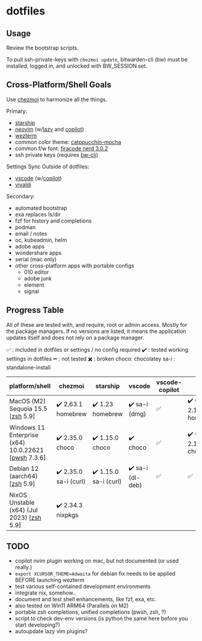 # dotfiles

## Usage

Review the bootstrap scripts.

To pull ssh-private-keys with `chezmoi update`, bitwarden-cli (bw) must be installed, logged in, and unlocked with BW_SESSION set.

## Cross-Platform/Shell Goals

Use [chezmoi](https://www.chezmoi.io) to harmonize all the things.

Primary:

- [starship](https://starship.rs)
- [neovim](https://neovim.io) (w/[lazy](https://github.com/folke/lazy.nvim) and [copilot](https://copilot.github.com))
- [wezterm](https://wezfurlong.org/wezterm/index.html)
- common color theme: [catppucchin-mocha](https://github.com/catppuccin/catppuccin)
- common f/w font: [firacode nerd 3.0.2](https://github.com/ryanoasis/nerd-fonts/releases/download/v3.0.2/FiraCode.zip)
- ssh private keys (requires [bw-cli](https://bitwarden.com/help/cli/))

Settings Sync Outside of dotfiles:

- [vscode](https://code.visualstudio.com) (w/[copilot](https://copilot.github.com))
- [vivaldi](https://vivaldi.com)

Secondary:

- automated bootstrap
- exa replaces ls/dir
- fzf for history and completions
- podman
- email / notes
- oc, kubeadmin, helm
- adobe apps
- wondershare apps
- serial (mac only)
- other cross-platform apps with portable configs
  - 010 editor
  - adobe junk
  - element
  - signal

## Progress Table

All of these are tested with, and require, root or admin access. Mostly for the package managers. If no versions are listed, it means the application updates itself and does not rely on a package manager.

:white_check_mark: : included in dotfiles or settings / no config required
:heavy_check_mark: : tested working settings in dotfiles
:heavy_minus_sign: : not tested
:heavy_multiplication_x: : broken
choco: chocolatey
sa-i : standalone-install

| platform/shell  | chezmoi | starship  | vscode | vscode-copilot | nvim | lazy | wezterm | vivaldi | color theme | font | ssh | bw-cli | bootstrap |
|---|---|---|---|---|---|---|---|---|---|---|---|---|---|
| MacOS (M2) Sequoia 15.5 [[zsh](https://www.zsh.org) 5.9]| :heavy_check_mark: 2.63.1 homebrew | :heavy_check_mark: 1.23 homebrew | :heavy_check_mark: sa-i (dmg) | :white_check_mark: | :heavy_check_mark: 0.11.3 LuaJIT 2.1.1753364724 homebrew  | :white_check_mark: | :heavy_check_mark:  20240203-110809-5046fc22 homebrew |  :heavy_check_mark: sa-i (dmg) | :white_check_mark: | :white_check_mark: | :white_check_mark: OpenSSH_9.9p2, LibreSSL 3.3.6 | :heavy_check_mark: 2024.1.0 homebrew | :heavy_minus_sign: |
| Windows 11 Enterprise (x64) 10.0.22621 [[pwsh](https://github.com/PowerShell/PowerShell) 7.3.6]  | :heavy_check_mark: 2.35.0 choco | :heavy_check_mark: 1.15.0 choco | :heavy_check_mark: choco | :white_check_mark: | :heavy_check_mark: 0.9.1 LuaJIT 2.1.0-beta3 choco | :white_check_mark: | :heavy_check_mark: 20230712.72601.0 choco | :heavy_check_mark: choco | :white_check_mark: | :heavy_check_mark: choco | :white_check_mark: OpenSSH_for_Windows_8.6p1, LibreSSL 3.4.3 | :heavy_check_mark: 2023.7.0 choco | :heavy_minus_sign: |
| Debian 12 (aarch64) [[zsh](https://www.zsh.org) 5.9] | :heavy_check_mark: 2.35.0 sa-i (curl) | :heavy_check_mark: 1.15.0 sa-i (curl) | :heavy_check_mark: sa-i (dl-deb) | :white_check_mark: | :white_check_mark: | :white_check_mark: | :heavy_check_mark: 20230712-072601-f4abf8fd flatpak | :heavy_check_mark: sa-i (dl-deb) | :white_check_mark: | :white_check_mark: | :white_check_mark: OpenSSH_9.2p1 Debian-2, OpenSSL 3.0.9 | :heavy_check_mark: 2023.7.0 (npm) | :heavy_minus_sign: |
| NixOS Unstable (x64) (Jul 2023) [[zsh](https://www.zsh.org) 5.9] |  :heavy_check_mark: 2.34.3 nixpkgs | 

## TODO
- copilot nvim plugin working on mac, but not documented (or used really.)
- `export XCURSOR_THEME=Adwaita` for debian fix needs to be applied BEFORE launching wezterm
- test various self-contained development environments
- integrate nix, somehow..
- document and test shell enhancements, like fzf, exa, etc.
- also tested on Win11 ARM64 (Parallels on M2)
- portable zsh completions, unified completions (pwsh, zsh, ?)
- script to check dev-env versions (is python the same here before you start developing?)
- autoupdate lazy vim plugins?